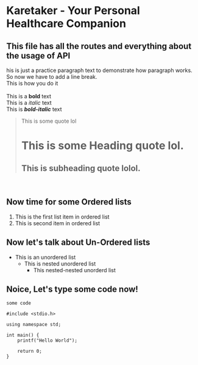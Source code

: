 # Karetaker - Your Personal Healthcare Companion


## This file has all the routes and everything about the usage of API

his is just a practice paragraph text to demonstrate how paragraph works.
So now we have to add a line break. <br>
This is how you do it
<br>
<br>
This is a **bold** text
<br>
This is a *italic* text
<br>
This is ***bold-italic*** text
<br>
> This is some quote lol
>
> # This is some Heading quote lol.
>
> ## This is subheading quote lolol.
<br>

## Now time for some Ordered lists
1. This is the first list item in ordered list
2. This is second item in ordered list

## Now let's talk about Un-Ordered lists
- This is an unordered list
    - This is nested unordered list
        - This nested-nested unorderd list

## Noice, Let's type some code now!
`some code`
```
#include <stdio.h>

using namespace std;

int main() {
    printf("Hello World");

    return 0;
}
```